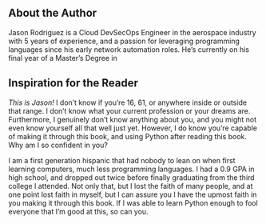 ## About the Author
Jason Rodriguez is a Cloud DevSecOps Engineer in the aerospace industry with 5 years of experience, and a passion for leveraging programming languages since his early network automation roles. He’s currently on his final year of a Master’s Degree in 

## Inspiration for the Reader
*This is Jason!*
I don’t know if you’re 16, 61, or anywhere inside or outside that range. I don’t know what your current profession or your dreams are. Furthermore, I genuinely don’t know anything about you, and you might not even know yourself all that well just yet. However, I do know you’re capable of making it through this book, and using Python after reading this book. Why am I so confident in you? 

I am a first generation hispanic that had nobody to lean on when first learning computers, much less programming languages. I had a 0.9 GPA in high school, and dropped out twice before finally graduating from the third college I attended. Not only that, but I lost the faith of many people, and at one point lost faith in myself, but I can assure you I have the upmost faith in you making it through this book. If I was able to learn Python enough to fool everyone that I’m good at this, so can you. 
